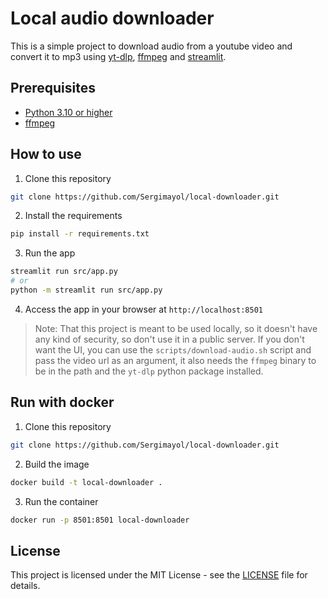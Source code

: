 # Local audio downloader

This is a simple project to download audio from a youtube video and convert it to mp3 using [yt-dlp](https://github.com/yt-dlp/yt-dlp), [ffmpeg](https://ffmpeg.org/) and [streamlit](https://streamlit.io/).

## Prerequisites

-   [Python 3.10 or higher](https://www.python.org/downloads/)
-   [ffmpeg](https://ffmpeg.org/)

## How to use

1. Clone this repository

```bash
git clone https://github.com/Sergimayol/local-downloader.git
```

2. Install the requirements

```bash
pip install -r requirements.txt
```

3. Run the app

```bash
streamlit run src/app.py
# or
python -m streamlit run src/app.py
```

4. Access the app in your browser at `http://localhost:8501`

> Note: That this project is meant to be used locally, so it doesn't have any kind of security, so don't use it in a public server. If you don't want the UI, you can use the `scripts/download-audio.sh` script and pass the video url as an argument, it also needs the `ffmpeg` binary to be in the path and the `yt-dlp` python package installed.

## Run with docker

1. Clone this repository

```bash
git clone https://github.com/Sergimayol/local-downloader.git
```

2. Build the image

```bash
docker build -t local-downloader .
```

3. Run the container

```bash
docker run -p 8501:8501 local-downloader
```

## License

This project is licensed under the MIT License - see the [LICENSE](LICENSE) file for details.
